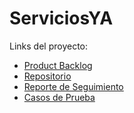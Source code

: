 # ServiciosYA

Links del proyecto:
- [Product Backlog](https://mateogiuffrah.atlassian.net/jira/software/projects/SR/boards/67/backlog?atlOrigin=eyJpIjoiZjdiZjU0MDhjYWQ4NDcyODlkZTM5OWJmYmYyYjNlYzciLCJwIjoiaiJ9)
- [Repositorio](https://github.com/ZekielAsh/ServiciosYA/tree/main)
- [Reporte de Seguimiento](https://docs.google.com/document/d/17UFuNr_TMHQHa6Kq-YcovTcbN3YFB6X9z9-WJLVX1FI)
- [Casos de Prueba](https://docs.google.com/spreadsheets/d/1GNcwywkDPQcc3ZUhusSBudPNxO2eMHq9eCwo-ee757I/edit?gid=0#gid=0)
